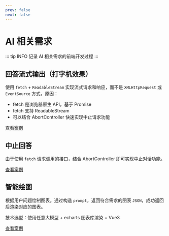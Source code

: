 ```yaml
---
prev: false
next: false
---
```



# AI 相关需求

::: tip INFO
记录 AI 相关需求的前端开发过程
:::


## 回答流式输出（打字机效果）

使用 `fetch` + `ReadableStream` 实现流式请求和响应，而不是 `XMLHttpRequest` 或 `EventSource` 方式，原因：

- fetch 是浏览器原生 API，基于 Promise
- fetch 支持 ReadableStream
- 可以结合 AbortController 快速实现中止请求功能

[查看案例](./stream.md)


## 中止回答

由于使用 `fetch` 请求调用的接口，结合 AbortController 即可实现中止对话功能。

[查看案例](./abort.md)


## 智能绘图

根据用户问题绘制图表。通过构造 `prompt`，返回符合需求的图表 `JSON`，成功返回后渲染对应的图表。

技术选型：使用任意大模型 + echarts 图表库渲染 + Vue3

[查看案例](./chart.md)